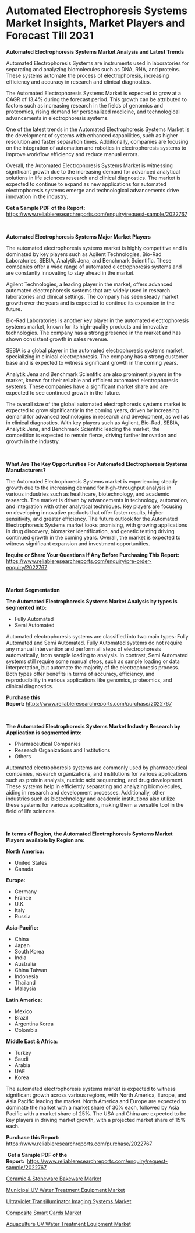 <p><h1>Automated Electrophoresis Systems Market Insights, Market Players and Forecast Till 2031</h1></p><p><strong>Automated Electrophoresis Systems Market Analysis and Latest Trends</strong></p>
<p><p>Automated Electrophoresis Systems are instruments used in laboratories for separating and analyzing biomolecules such as DNA, RNA, and proteins. These systems automate the process of electrophoresis, increasing efficiency and accuracy in research and clinical diagnostics. </p><p>The Automated Electrophoresis Systems Market is expected to grow at a CAGR of 13.4% during the forecast period. This growth can be attributed to factors such as increasing research in the fields of genomics and proteomics, rising demand for personalized medicine, and technological advancements in electrophoresis systems. </p><p>One of the latest trends in the Automated Electrophoresis Systems Market is the development of systems with enhanced capabilities, such as higher resolution and faster separation times. Additionally, companies are focusing on the integration of automation and robotics in electrophoresis systems to improve workflow efficiency and reduce manual errors. </p><p>Overall, the Automated Electrophoresis Systems Market is witnessing significant growth due to the increasing demand for advanced analytical solutions in life sciences research and clinical diagnostics. The market is expected to continue to expand as new applications for automated electrophoresis systems emerge and technological advancements drive innovation in the industry.</p></p>
<p><strong>Get a Sample PDF of the Report:&nbsp;</strong> <a href="https://www.reliableresearchreports.com/enquiry/request-sample/2022767">https://www.reliableresearchreports.com/enquiry/request-sample/2022767</a></p>
<p>&nbsp;</p>
<p><strong>Automated Electrophoresis Systems Major Market Players</strong></p>
<p><p>The automated electrophoresis systems market is highly competitive and is dominated by key players such as Agilent Technologies, Bio-Rad Laboratories, SEBIA, Analytik Jena, and Benchmark Scientific. These companies offer a wide range of automated electrophoresis systems and are constantly innovating to stay ahead in the market.</p><p>Agilent Technologies, a leading player in the market, offers advanced automated electrophoresis systems that are widely used in research laboratories and clinical settings. The company has seen steady market growth over the years and is expected to continue its expansion in the future.</p><p>Bio-Rad Laboratories is another key player in the automated electrophoresis systems market, known for its high-quality products and innovative technologies. The company has a strong presence in the market and has shown consistent growth in sales revenue.</p><p>SEBIA is a global player in the automated electrophoresis systems market, specializing in clinical electrophoresis. The company has a strong customer base and is expected to witness significant growth in the coming years.</p><p>Analytik Jena and Benchmark Scientific are also prominent players in the market, known for their reliable and efficient automated electrophoresis systems. These companies have a significant market share and are expected to see continued growth in the future.</p><p>The overall size of the global automated electrophoresis systems market is expected to grow significantly in the coming years, driven by increasing demand for advanced technologies in research and development, as well as in clinical diagnostics. With key players such as Agilent, Bio-Rad, SEBIA, Analytik Jena, and Benchmark Scientific leading the market, the competition is expected to remain fierce, driving further innovation and growth in the industry.</p></p>
<p>&nbsp;</p>
<p><strong>What Are The Key Opportunities For Automated Electrophoresis Systems Manufacturers?</strong></p>
<p><p>The Automated Electrophoresis Systems market is experiencing steady growth due to the increasing demand for high-throughput analysis in various industries such as healthcare, biotechnology, and academic research. The market is driven by advancements in technology, automation, and integration with other analytical techniques. Key players are focusing on developing innovative products that offer faster results, higher sensitivity, and greater efficiency. The future outlook for the Automated Electrophoresis Systems market looks promising, with growing applications in drug discovery, biomarker identification, and genetic testing driving continued growth in the coming years. Overall, the market is expected to witness significant expansion and investment opportunities.</p></p>
<p><strong>Inquire or Share Your Questions If Any Before Purchasing This Report:</strong> <a href="https://www.reliableresearchreports.com/enquiry/pre-order-enquiry/2022767">https://www.reliableresearchreports.com/enquiry/pre-order-enquiry/2022767</a></p>
<p>&nbsp;</p>
<p><strong>Market Segmentation</strong></p>
<p><strong>The Automated Electrophoresis Systems Market Analysis by types is segmented into:</strong></p>
<p><ul><li>Fully Automated</li><li>Semi Automated</li></ul></p>
<p><p>Automated electrophoresis systems are classified into two main types: Fully Automated and Semi Automated. Fully Automated systems do not require any manual intervention and perform all steps of electrophoresis automatically, from sample loading to analysis. In contrast, Semi Automated systems still require some manual steps, such as sample loading or data interpretation, but automate the majority of the electrophoresis process. Both types offer benefits in terms of accuracy, efficiency, and reproducibility in various applications like genomics, proteomics, and clinical diagnostics.</p></p>
<p><strong>Purchase this Report:&nbsp;</strong><a href="https://www.reliableresearchreports.com/purchase/2022767">https://www.reliableresearchreports.com/purchase/2022767</a></p>
<p>&nbsp;</p>
<p><strong>The Automated Electrophoresis Systems Market Industry Research by Application is segmented into:</strong></p>
<p><ul><li>Pharmaceutical Companies</li><li>Research Organizations and Institutions</li><li>Others</li></ul></p>
<p><p>Automated electrophoresis systems are commonly used by pharmaceutical companies, research organizations, and institutions for various applications such as protein analysis, nucleic acid sequencing, and drug development. These systems help in efficiently separating and analyzing biomolecules, aiding in research and development processes. Additionally, other industries such as biotechnology and academic institutions also utilize these systems for various applications, making them a versatile tool in the field of life sciences.</p></p>
<p>&nbsp;</p>
<p><strong>In terms of Region, the Automated Electrophoresis Systems Market Players available by Region are:</strong></p>
<p>
    <p> <strong> North America: </strong>
        <ul>
            <li>United States</li>
            <li>Canada</li>
        </ul>
        </p> 
    <p> <strong> Europe: </strong>
        <ul>
            <li>Germany</li>
            <li>France</li>
            <li>U.K.</li>
            <li>Italy</li>
            <li>Russia</li>
        </ul>
        </p> 
    <p> <strong> Asia-Pacific: </strong>
        <ul>
            <li>China</li>
            <li>Japan</li>
            <li>South Korea</li>
            <li>India</li>
            <li>Australia</li>
            <li>China Taiwan</li>
            <li>Indonesia</li>
            <li>Thailand</li>
            <li>Malaysia</li>
        </ul>
        </p> 
    <p> <strong> Latin America: </strong>
        <ul>
            <li>Mexico</li>
            <li>Brazil</li>
            <li>Argentina Korea</li>
            <li>Colombia</li>
        </ul>
        </p> 
    <p> <strong> Middle East & Africa: </strong>
        <ul>
            <li>Turkey</li>
            <li>Saudi</li>
            <li>Arabia</li>
            <li>UAE</li>
            <li>Korea</li>
        </ul>
    </p>
    </p>
<p><p>The automated electrophoresis systems market is expected to witness significant growth across various regions, with North America, Europe, and Asia Pacific leading the market. North America and Europe are expected to dominate the market with a market share of 30% each, followed by Asia Pacific with a market share of 25%. The USA and China are expected to be key players in driving market growth, with a projected market share of 15% each.</p></p>
<p><strong>Purchase this Report: </strong><a href="https://www.reliableresearchreports.com/purchase/2022767">https://www.reliableresearchreports.com/purchase/2022767</a></p>
<p>&nbsp;<strong>Get a Sample PDF of the Report:&nbsp;&nbsp;</strong><a href="https://www.reliableresearchreports.com/enquiry/request-sample/2022767">https://www.reliableresearchreports.com/enquiry/request-sample/2022767</a></p>
<p><strong></strong></p>
<p><p><a href="https://view.publitas.com/reportprime-1/ceramic-stoneware-bakeware-market-with-the-goal-of-estimating-the-market-size-and-future-growth-potential-of-various-market-segments-based-on-component-applications-end-user-and-region/">Ceramic & Stoneware Bakeware Market</a></p><p><a href="https://crocus-run-b5a.notion.site/Municipal-UV-Water-Treatment-Equipment-Market-Offers-Provide-Insightful-Data-for-the-Time-Period-fro-1d57d3ef19ba4da8a6d2720bdd68d5eb">Municipal UV Water Treatment Equipment Market</a></p><p><a href="https://github.com/bobicer/Market-Research-Report-List-2/blob/main/ultraviolet-transilluminator-imaging-systems-market.md">Ultraviolet Transilluminator Imaging Systems Market</a></p><p><a href="https://view.publitas.com/reportprime-1/composite-smart-cards-market-share-market-new-trends-analysis-report-by-type-by-application-by-end-use-by-region-and-segment-forecasts-2024-2031/">Composite Smart Cards Market</a></p><p><a href="https://metal-farmhouse-e95.notion.site/Aquaculture-UV-Water-Treatment-Equipment-Market-Insights-Market-Players-and-Forecast-Till-2031-5d416ac01d864df5ac2631eeb892fae6">Aquaculture UV Water Treatment Equipment Market</a></p></p>